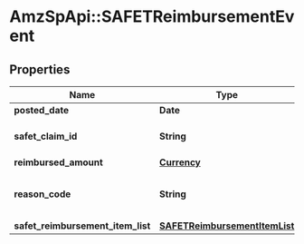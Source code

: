 # AmzSpApi::SAFETReimbursementEvent

## Properties
Name | Type | Description | Notes
------------ | ------------- | ------------- | -------------
**posted_date** | **Date** |  | [optional] 
**safet_claim_id** | **String** | A SAFE-T claim identifier. | [optional] 
**reimbursed_amount** | [**Currency**](Currency.md) |  | [optional] 
**reason_code** | **String** | Indicates why the seller was reimbursed. | [optional] 
**safet_reimbursement_item_list** | [**SAFETReimbursementItemList**](SAFETReimbursementItemList.md) |  | [optional] 

